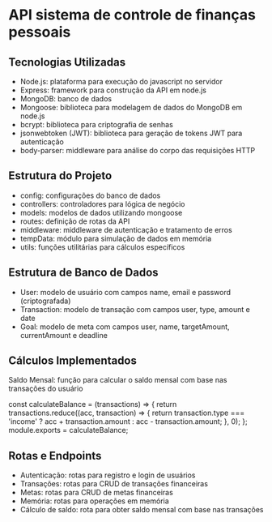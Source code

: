 # API sistema de controle de finanças pessoais

## Tecnologias Utilizadas
- Node.js: plataforma para execução do javascript no servidor
- Express: framework para construção da API em node.js
- MongoDB: banco de dados
- Mongoose: biblioteca para modelagem de dados do MongoDB em node.js
- bcrypt: biblioteca para criptografia de senhas
- jsonwebtoken (JWT): biblioteca para geração de tokens JWT para autenticação
- body-parser: middleware para análise do corpo das requisições HTTP

## Estrutura do Projeto
- config: configurações do banco de dados
- controllers: controladores para lógica de negócio
- models: modelos de dados utilizando mongoose
- routes: definição de rotas da API
- middleware: middleware de autenticação e tratamento de erros
- tempData: módulo para simulação de dados em memória
- utils: funções utilitárias para cálculos específicos

## Estrutura de Banco de Dados
- User: modelo de usuário com campos name, email e password (criptografada)
- Transaction: modelo de transação com campos user, type, amount e date
- Goal: modelo de meta com campos user, name, targetAmount, currentAmount e deadline

## Cálculos Implementados
Saldo Mensal: função para calcular o saldo mensal com base nas transações do usuário

const calculateBalance = (transactions) => {
  return transactions.reduce((acc, transaction) => {
    return transaction.type === 'income'
      ? acc + transaction.amount
      : acc - transaction.amount;
  }, 0);
};
module.exports = calculateBalance;

## Rotas e Endpoints
- Autenticação: rotas para registro e login de usuários
- Transações: rotas para CRUD de transações financeiras
- Metas: rotas para CRUD de metas financeiras
- Memória: rotas para operações em memória
- Cálculo de saldo: rota para obter saldo mensal com base nas transações
